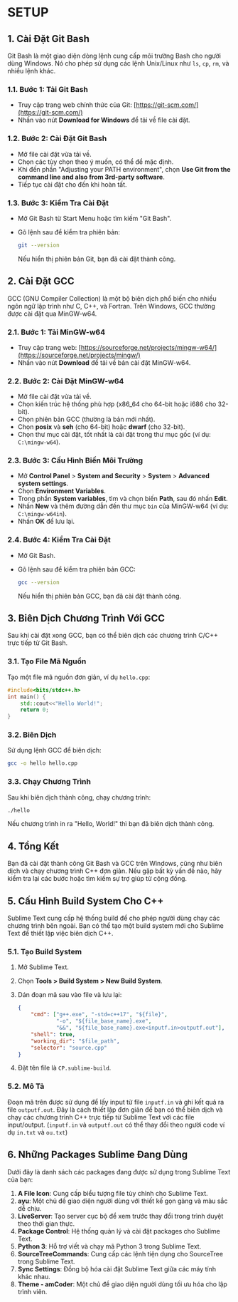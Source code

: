 
# SETUP

## 1. Cài Đặt Git Bash

Git Bash là một giao diện dòng lệnh cung cấp môi trường Bash cho người dùng Windows. Nó cho phép sử dụng các lệnh Unix/Linux như `ls`, `cp`, `rm`, và nhiều lệnh khác.

### 1.1. Bước 1: Tải Git Bash

- Truy cập trang web chính thức của Git: [https://git-scm.com/](https://git-scm.com/)
- Nhấn vào nút **Download for Windows** để tải về file cài đặt.

### 1.2. Bước 2: Cài Đặt Git Bash

- Mở file cài đặt vừa tải về.
- Chọn các tùy chọn theo ý muốn, có thể để mặc định.
- Khi đến phần "Adjusting your PATH environment", chọn **Use Git from the command line and also from 3rd-party software**.
- Tiếp tục cài đặt cho đến khi hoàn tất.

### 1.3. Bước 3: Kiểm Tra Cài Đặt

- Mở Git Bash từ Start Menu hoặc tìm kiếm "Git Bash".

- Gõ lệnh sau để kiểm tra phiên bản:

  ```bash
  git --version
  ```

  Nếu hiển thị phiên bản Git, bạn đã cài đặt thành công.

## 2. Cài Đặt GCC

GCC (GNU Compiler Collection) là một bộ biên dịch phổ biến cho nhiều ngôn ngữ lập trình như C, C++, và Fortran. Trên Windows, GCC thường được cài đặt qua MinGW-w64.

### 2.1. Bước 1: Tải MinGW-w64

- Truy cập trang web: [https://sourceforge.net/projects/mingw-w64/](https://sourceforge.net/projects/mingw/)
- Nhấn vào nút **Download** để tải về bản cài đặt MinGW-w64.

### 2.2. Bước 2: Cài Đặt MinGW-w64

- Mở file cài đặt vừa tải về.
- Chọn kiến trúc hệ thống phù hợp (x86_64 cho 64-bit hoặc i686 cho 32-bit).
- Chọn phiên bản GCC (thường là bản mới nhất).
- Chọn **posix** và **seh** (cho 64-bit) hoặc **dwarf** (cho 32-bit).
- Chọn thư mục cài đặt, tốt nhất là cài đặt trong thư mục gốc (ví dụ: `C:\mingw-w64`).

### 2.3. Bước 3: Cấu Hình Biến Môi Trường

- Mở **Control Panel** > **System and Security** > **System** > **Advanced system settings**.
- Chọn **Environment Variables**.
- Trong phần **System variables**, tìm và chọn biến **Path**, sau đó nhấn **Edit**.
- Nhấn **New** và thêm đường dẫn đến thư mục `bin` của MinGW-w64 (ví dụ: `C:\mingw-w64in`).
- Nhấn **OK** để lưu lại.

### 2.4. Bước 4: Kiểm Tra Cài Đặt

- Mở Git Bash.

- Gõ lệnh sau để kiểm tra phiên bản GCC:

  ```bash
  gcc --version
  ```

  Nếu hiển thị phiên bản GCC, bạn đã cài đặt thành công.

## 3. Biên Dịch Chương Trình Với GCC

Sau khi cài đặt xong GCC, bạn có thể biên dịch các chương trình C/C++ trực tiếp từ Git Bash.

### 3.1. Tạo File Mã Nguồn

Tạo một file mã nguồn đơn giản, ví dụ `hello.cpp`:

```c++
#include<bits/stdc++.h>
int main() {
    std::cout<<"Hello World!";
    return 0;
}
```

### 3.2. Biên Dịch

Sử dụng lệnh GCC để biên dịch:

```bash
gcc -o hello hello.cpp
```

### 3.3. Chạy Chương Trình

Sau khi biên dịch thành công, chạy chương trình:

```bash
./hello
```

Nếu chương trình in ra "Hello, World!" thì bạn đã biên dịch thành công.

## 4. Tổng Kết

Bạn đã cài đặt thành công Git Bash và GCC trên Windows, cũng như biên dịch và chạy chương trình C++ đơn giản. Nếu gặp bất kỳ vấn đề nào, hãy kiểm tra lại các bước hoặc tìm kiếm sự trợ giúp từ cộng đồng.

## 5. Cấu Hình Build System Cho C++

Sublime Text cung cấp hệ thống build để cho phép người dùng chạy các chương trình bên ngoài. Bạn có thể tạo một build system mới cho Sublime Text để thiết lập việc biên dịch C++.

### 5.1. Tạo Build System

1. Mở Sublime Text.

2. Chọn **Tools > Build System > New Build System**.

3. Dán đoạn mã sau vào file và lưu lại:

   ```json
   {
       "cmd": ["g++.exe", "-std=c++17", "${file}",
               "-o", "${file_base_name}.exe",
               "&&", "${file_base_name}.exe<inputf.in>outputf.out"],
       "shell": true,
       "working_dir": "$file_path",
       "selector": "source.cpp"
   }
   ```

4. Đặt tên file là `CP.sublime-build`.

### 5.2. Mô Tả

Đoạn mã trên được sử dụng để lấy input từ file `inputf.in` và ghi kết quả ra file `outputf.out`. Đây là cách thiết lập đơn giản để bạn có thể biên dịch và chạy các chương trình C++ trực tiếp từ Sublime Text với các file input/output. (`inputf.in` và `outputf.out` có thể thay đổi theo người code ví dụ `in.txt` và `ou.txt`)

## 6. Những Packages Sublime Đang Dùng

Dưới đây là danh sách các packages đang được sử dụng trong Sublime Text của bạn:

1. **A File Icon**: Cung cấp biểu tượng file tùy chỉnh cho Sublime Text.
2. **ayu**: Một chủ đề giao diện người dùng với thiết kế gọn gàng và màu sắc dễ chịu.
3. **LiveServer**: Tạo server cục bộ để xem trước thay đổi trong trình duyệt theo thời gian thực.
4. **Package Control**: Hệ thống quản lý và cài đặt packages cho Sublime Text.
5. **Python 3**: Hỗ trợ viết và chạy mã Python 3 trong Sublime Text.
6. **SourceTreeCommands**: Cung cấp các lệnh tiện dụng cho SourceTree trong Sublime Text.
7. **Sync Settings**: Đồng bộ hóa cài đặt Sublime Text giữa các máy tính khác nhau.
8. **Theme - amCoder**: Một chủ đề giao diện người dùng tối ưu hóa cho lập trình viên.
